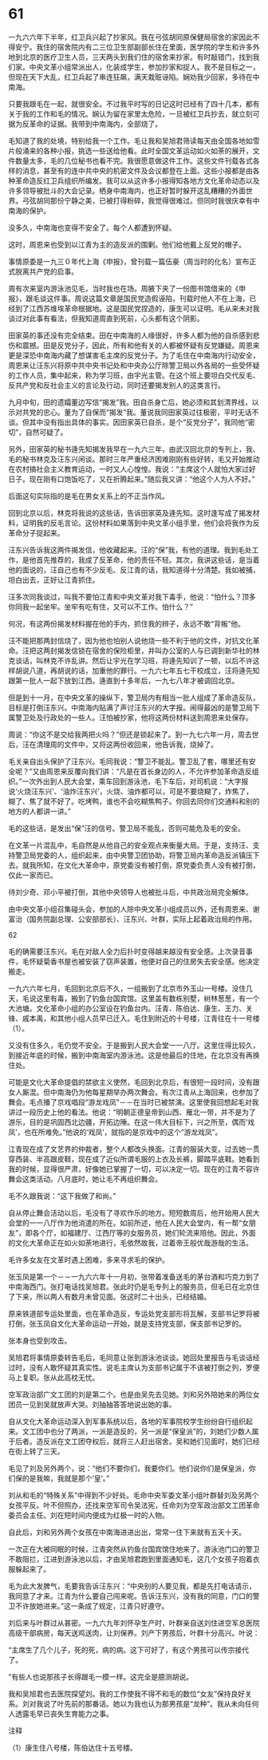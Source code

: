 # 61

一九六六年下半年，红卫兵兴起了抄家风。我在弓弦胡同原保健局宿舍的家因此不得安宁。我住的宿舍院内有二三位卫生部副部长住在里面，医学院的学生和许多外地到北京的医疗卫生人员，三天两头到我们住的宿舍来抄家。有时敲错门，找到我们家。中央文革小组常派出人，化装成学生，参加抄家和捉人。我不是目标之一，但现在天下大乱，红卫兵起了串连狂飙，满天栽赃诬陷。娴劝我少回家，多待在中南海。

只要我跟毛在一起，就很安全。不过我平时写的日记这时已经有了四十几本，都有关于我的工作和毛的情况。娴认为留在家里太危险，一旦被红卫兵抄去，就立刻可据为反革命的证据。我带到中南海内，全部烧了。

毛知道了我的处境，特别给我一个工作。毛让我和吴旭君筛读每天由全国各地如雪片般涌来的各种小报，挑选一些送给他看。此时全国文革运动如火如荼的展开，文件数量太多，毛的几位秘书也看不完。我很愿意做这件工作。这些文件刊载各式各样的消息，甚至有的连中共中央的机密文件及会议都登在上面。这些小报都是由各种革命造反红卫兵组织所编发。我可以从这许多小报得知各地方文化革命动态以及许多领导被批斗的大会记录。栖身中南海内，也正好暂时躲开这乱糟糟的外面世界。弓弦胡同那份宁静之美，已被打得粉碎，我觉得很难过。但同时我很庆幸有中南海的保护。

没多久，中南海也变得不安全了。每个人都遭到怀疑。

这时，周恩来也受到以江青为主的造反派的围剿。他们给他戴上反党的帽子。

事情原委是一九三０年代上海《申报》，曾刊载一篇伍豪（周当时的化名）宣布正式脱离共产党的启事。

周有次来室内游泳池见毛，当时我也在场。周腋下夹了一份图书馆借来的《申报》，跟毛谈这件事。周说这篇文章是国民党造假诬陷，刊载时他人不在上海，已经到了江西苏维埃革命根据地。这是国民党捏造的，康生可以证明。毛从来未对我谈过对此事有看法，但我知道周直到死前，心头都有这个阴影。

田家英的事还没有完全结束。田在中南海的人缘很好，许多人都为他的自杀感到悲伤和震撼。田是反党分子，因此，所有和他有关的人都被怀疑有反党嫌疑。周恩来更是深恐中南海内藏了想谋害毛主席的反党分子。为了毛住在中南海内行动安全，周恩来让汪东兴将原中共中央书记处和中央办公厅除警卫局以外各局的一些受怀疑的工作人员，集中起来，称为学习班，由宇光主管。在这个班上要坦白交代反毛、反共产党和反社会主义的言论及行动，同时还要揭发别人的这类言行。

九月中旬，田的遗孀董边写信“揭发”我。田自杀身亡后，她必须和其划清界线，以示对共党的忠心。董为了自保而“揭发”我。董说我同田家英过往极密，平时无话不谈。但其中没有指出具体的事实。因田家英已自杀，是个“反党分子”，我同他“密切”，自然可疑了。

另外，田家英的秘书逄先知揭发我早在一九六三年，由武汉回北京的专列上，我、毛的秘书林克及汪东兴闲谈。那时三年严重经济困难刚刚有些好转，毛又开始推动在农村搞社会主义教育运动，一时又人心惶惶。我说：“主席这个人就怕大家过好日子。现在刚有口饱饭吃了，又在折腾起来。”随后我又讲：“他这个人为人不好。”

后面这句实际指的是毛在男女关系上的不正当作风。

回到北京以后，林克将我说的这些话，告诉田家英及逄先知。这时逢写成了揭发材料，证明我的反毛言论。这份材料如果落到中央文革小组手里，他们会将我作为反革命分子捉起来。

汪东兴告诉我这两件揭发信，他收藏起来。汪的“保”我，有他的道理。我到毛处工作，是他首先推荐的，我成了反革命，他的责任不轻。其次，我讲这些话，是当着他的面说的，汪自己也有不少反毛、反江青的话，我知道得十分清楚。我如被捕，坦白出去，正好让江青抓住。

汪多次同我谈过，叫我不要怕江青和中央文革对我下毒手，他说：“怕什么？顶多你同我一起坐牢。坐牢有吃有住，又可以不工作。怕什么？”

何况，有这两份揭发材料握在他的手内，抓住我的辨子，永远不敢“背叛”他。

汪不能把那两封信烧了，因为他也怕别人说他烧一些不利于他的文件，对抗文化革命。汪把这两封揭发信锁在宿舍的保险柜里，并叫办公室的人与已调到新华社的林克谈话，叫林克不许乱讲。然后让宇光在学习班，将逄先知训了一顿，以后不许这样胡说八道，再胡说的话，加重他的罪行。一九六七年五七干校成立，汪将逄先知跟第一批人一起下放到江西。逄直到十多年后，一九七八年才被调回北京。

但是到十一月，在中央文革的操纵下，警卫局内有相当一批人组成了革命造反队，目标是打倒汪东兴。中南海内贴满了声讨汪东兴的大字报。闹得最凶的是警卫局下属警卫处及行政处的一些人。汪怕被抄家，他将这两份材料送到周恩来处保存。

周说：“你这不是交给我两把火吗？”但还是锁起来了。到一九七六年一月，周去世后，汪在清理周的文件中，又将这两份收回来，他告诉我，烧掉了。

毛关亲自出头保护了汪东兴。毛同我说：“警卫不能乱。警卫乱了套，哪里还有安全呢？”又由周恩来反覆向我们讲：“凡是在首长身边的人，不允许参加革命造反组织。”一次外出到人民大会堂，乘车回到游泳池，毛下车后，对司机说：“大字报说‘火烧汪东兴’、‘油炸汪东兴’，火烧、油炸都可以，可是不要烧糊了，炸焦了，糊了、焦了就不好了。吃烤鸭，谁也不会吃糊焦鸭子。你回去同你们交通料和别的地方的人都讲一讲。”

毛的这些话，是发出“保”汪的信号。警卫局不能乱，否则可能危及毛的安全。

在文革一片混乱中，毛自然是从他自己的安全观点来衡量大局。于是，支持汪、支持警卫局党委的人，组织起来，由中央警卫团协助，将警卫局内革命造反派镇压下去。就我所知，在文化大革命中，原党委没有被打倒，原党委负责人没有被打倒，仅此一家而已。

待刘少奇、邓小平被打倒，其他中央领导人也被批斗后，中共政治局完全解体。

由中央文革小组召集碰头会，参加的人除中央文革小组成员以外，还有周恩来、谢富治（国务院副总理、公安部部长）、汪东兴、叶群，实际上起着政治局的作用。

62

毛的确需要汪东兴。毛在对敌人全力后扑时变得越来越没有安全感。上次录音事件，毛怀疑菊香书屋也被安装了窃声装置，他便对自己的住房失去安全感。他决定搬走。

一九六六年七月，毛回到北京后不久，一组搬到了北京市外玉山一号楼。没住几天，毛说这里有毒，搬到了钓鱼台国宾馆。这里盖有数栋别墅，树林葱葱，有一个大池塘。文化革命小组的办公室设在钓鱼台内。汪青、陈伯达、康生、王力、关锋、戚本禹，和其他小组人员早已迁入。毛住到附近的十号楼，江青往在十一号楼（1）。

又没有住多久，毛仍觉不安全。于是搬到人民大会堂一一八厅。这里住得比较久，到接近年底的时候，搬到中南海室内游泳池。这是他最后的住地，在北京没有再换住处。

可能是文化大革命提倡的禁欲主义使然，毛回到北京后，有很短一段时间，没有跟女人厮混。但中南海仍为他每星期举办两次舞会。有次江青从上海回来，也参加了舞会。毛点播了京戏唱段“游龙戏凤”－－在当时已被禁演。这里使我回想起毛对我讲过一段历史上他的看法。他说：“明朝正德皇帝到山西、雁北一带，并不是为了游乐，目的是巩固西北边疆，开拓边陲。在这一伟大目标下，兴之所至，偶而‘戏凤’，也在所难免。”他说的‘戏凤’，就指的是京戏中的这个“游龙戏凤”。

江青现在成了文艺界的仲裁者，整个人都改头换面。江青的服装大变。过去她一贯穿西装、半高跟皮鞋，现在成了近似所谓毛服的上衣及长裤，脚踏平底鞋。她看到我的时候，显得很严肃，好像她已掌握了一切，可以决定一切。现在的江青不容许舞会这类活动。八月底时，她让毛不再组织舞会。

毛不久跟我说：“这下我做了和尚。”

自从停止舞会活动以后，毛没有了寻欢作乐的地方。短短数周后，他开始用人民大会堂的一一八厅作为他消遣的所在。如前所述，他在人民大会堂内，有一帮“女朋友”，即各个厅，如福建厅、江西厅等的女服务员，她们轮流来陪他。因此，外面的文化大革命正在如火如荼地进行，毛依然故我，过着帝王般优哉游哉的生活。

毛许多女友在文革时遇上困难，多来寻求毛的保护。

张玉凤是第一个－－一九六六年十一月初，张带着准备送毛的茅台酒和巧克力到了中南海西门。张打电话找吴旭君。张此时仍是毛专列上的服务员，但毛已在北京住了下来，所以两人有数月未曾见面。张这时二十出头，已经结婚。

原来铁道部专运处里面，也在革命造反，专运处党支部形将瓦解，支部书记罗将被打倒，张玉凤自文化大革命运动一开始，就是支持党支部，保支部书记罗的。

张本身也受到攻击。

吴旭君将事情原委转告毛后，毛同意让张到游泳池谈谈。她回处里报告与毛谈话经过时，没有人敢怀疑其真实性。说毛主席认为支部书记属于不该被打倒之列，罗便马上复职。张从此高枕无忧。

空军政治部广文工团的刘是第二个。也是由吴先去见她。刘和另外陪她来的两位女团员一见到吴就放声大哭。刘抽抽答答地说出她的事。

自从文化大革命运动深入到军事系统以后，各地的军事院校学生纷纷自行组织起来。文工团中也分了两派，一派是造反的，另一派是“保皇派”的，刘她们少数人属于后者。造反派在文工团夺权后，就将三人赶出宿舍。吴和她们见面时，她们已经在街上转了三天。

毛见了刘及另外两个，说：“他们不要你们，我要你们。他们说你们是保皇派，你们保的是我嘛，我就是那个‘皇’。”

刘从和毛的“特殊关系”中得到不少好处。毛命中央军委文革小组叶群替刘及另两个女孩平反。叶不但照办，还找来空军司令吴法宪，任命刘为空军政治部文工团革命委员会主任。刘在短时间内便成为红极一时的人物。

自此后，刘和另外两个女孩在中南海进进出出，常常一住下来就有五天十天。

一次正在大被同眠的时候，江青突然从钓鱼台国宾馆住地来了。游泳池门口的警卫不敢阻拦，江进到游泳池以后，才由吴旭君跑到里面通知毛，这几个女孩子抱着衣服躲起来了。

毛为此大发脾气，毛要我告诉汪东兴：“中央别的人要见我，都是先打电话请示，我同意了才来。江青为什么要自己闯来呢。告诉汪东兴，没有我的同意，门口的警卫不许放她进来。”这一条成了规定，江青只好遵守。

刘后来与叶群过从甚密。一九六九年刘怀孕生产时，叶群亲自送刘住进空军总医院高级干部病房，每天送鸡送肉，让刘保养。刘产下男孩后，叶群十分高兴。叶说：

“主席生了几个儿子，死的死，病的病。这下可好了，有这个男孩可以传宗接代了。

”有些人也说那孩子长得跟毛一模一样。这完全是臆测胡说。

我和吴旭君也去医院探望刘。我的工作使我不得不和毛的数位“女友”保持良好关系。刘对我说了叶先前的那番话。她以为我也认为那男孩是“龙种”。我从未向任何人透露毛早已丧失生育能力之事。

注释

（1）康生住八号楼，陈伯达住十五号楼。
